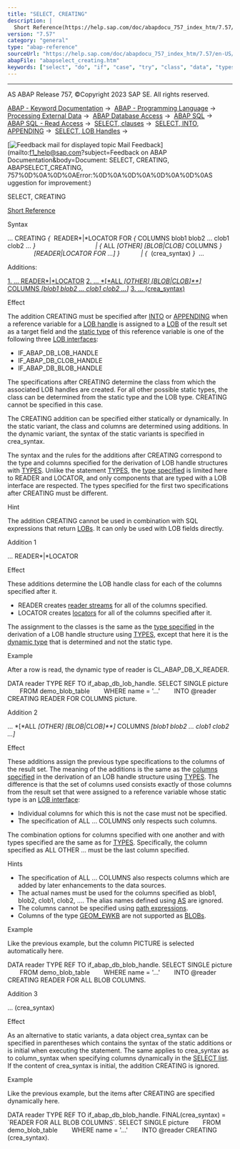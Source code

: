 ```yaml
---
title: "SELECT, CREATING"
description: |
  Short Reference(https://help.sap.com/doc/abapdocu_757_index_htm/7.57/en-US/abapselect_shortref.htm) Syntax ... CREATING   READERLOCATOR FOR  COLUMNS blob1 blob2 ... clob1 clob2 ...    ALL OTHER BLOBCLOB COLUMNS  READERLOCATOR FOR ...
version: "7.57"
category: "general"
type: "abap-reference"
sourceUrl: "https://help.sap.com/doc/abapdocu_757_index_htm/7.57/en-US/abapselect_creating.htm"
abapFile: "abapselect_creating.htm"
keywords: ["select", "do", "if", "case", "try", "class", "data", "types", "abapselect", "creating"]
---
```


* * *

AS ABAP Release 757, ©Copyright 2023 SAP SE. All rights reserved.

[ABAP - Keyword Documentation](https://help.sap.com/doc/abapdocu_757_index_htm/7.57/en-US/abenabap.htm) →  [ABAP - Programming Language](https://help.sap.com/doc/abapdocu_757_index_htm/7.57/en-US/abenabap_reference.htm) →  [Processing External Data](https://help.sap.com/doc/abapdocu_757_index_htm/7.57/en-US/abenabap_language_external_data.htm) →  [ABAP Database Access](https://help.sap.com/doc/abapdocu_757_index_htm/7.57/en-US/abendb_access.htm) →  [ABAP SQL](https://help.sap.com/doc/abapdocu_757_index_htm/7.57/en-US/abenabap_sql.htm) →  [ABAP SQL - Read Access](https://help.sap.com/doc/abapdocu_757_index_htm/7.57/en-US/abenabap_sql_reading.htm) →  [SELECT, clauses](https://help.sap.com/doc/abapdocu_757_index_htm/7.57/en-US/abenselect_clauses.htm) →  [SELECT, INTO, APPENDING](https://help.sap.com/doc/abapdocu_757_index_htm/7.57/en-US/abapinto_clause.htm) →  [SELECT, LOB Handles](https://help.sap.com/doc/abapdocu_757_index_htm/7.57/en-US/abenselect_into_lob_handles.htm) → 

 [![](Mail.gif?object=Mail.gif&sap-language=EN "Feedback mail for displayed topic") Mail Feedback](mailto:f1_help@sap.com?subject=Feedback on ABAP Documentation&body=Document: SELECT, CREATING, ABAPSELECT_CREATING, 757%0D%0A%0D%0AError:%0D%0A%0D%0A%0D%0A%0D%0AS
uggestion for improvement:)

SELECT, CREATING

[Short Reference](https://help.sap.com/doc/abapdocu_757_index_htm/7.57/en-US/abapselect_shortref.htm)

Syntax

... CREATING *{*  READER*|*LOCATOR FOR *{* COLUMNS blob1 blob2 ... clob1 clob2 ... *}*
                                 *|* *{* ALL *\[*OTHER*\]* *\[*BLOB*|*CLOB*\]* COLUMNS *}*
               *\[*READER*|*LOCATOR FOR ...*\]* *}*
           *|* *{*  (crea\_syntax) *}*  ...

Additions:

[1\. ... READER*|*LOCATOR](#!ABAP_ADDITION_1@1@)
[2\. ... *\[*ALL *\[*OTHER*\]* *\[*BLOB*|*CLOB*\]**\]* COLUMNS *\[*blob1 blob2 ... clob1 clob2 ...*\]*](#!ABAP_ADDITION_2@2@)
[3\. ... (crea\_syntax)](#!ABAP_ADDITION_3@3@)

Effect

The addition CREATING must be specified after [INTO](https://help.sap.com/doc/abapdocu_757_index_htm/7.57/en-US/abapinto_clause.htm) or [APPENDING](https://help.sap.com/doc/abapdocu_757_index_htm/7.57/en-US/abapinto_clause.htm) when a reference variable for a [LOB handle](https://help.sap.com/doc/abapdocu_757_index_htm/7.57/en-US/abenlob_handle_glosry.htm "Glossary Entry") is assigned to a [LOB](https://help.sap.com/doc/abapdocu_757_index_htm/7.57/en-US/abenlob_glosry.htm "Glossary Entry") of the result set as a target field and the [static type](https://help.sap.com/doc/abapdocu_757_index_htm/7.57/en-US/abenstatic_type_glosry.htm "Glossary Entry") of this reference variable is one of the following three [LOB interfaces](https://help.sap.com/doc/abapdocu_757_index_htm/7.57/en-US/abenlob_interfaces.htm):

-   IF\_ABAP\_DB\_LOB\_HANDLE
-   IF\_ABAP\_DB\_CLOB\_HANDLE
-   IF\_ABAP\_DB\_BLOB\_HANDLE

The specifications after CREATING determine the class from which the associated LOB handles are created. For all other possible static types, the class can be determined from the static type and the LOB type. CREATING cannot be specified in this case.

The CREATING addition can be specified either statically or dynamically. In the static variant, the class and columns are determined using additions. In the dynamic variant, the syntax of the static variants is specified in crea\_syntax.

The syntax and the rules for the additions after CREATING correspond to the type and columns specified for the derivation of LOB handle structures with [TYPES](https://help.sap.com/doc/abapdocu_757_index_htm/7.57/en-US/abaptypes_lob_handle.htm). Unlike the statement [TYPES](https://help.sap.com/doc/abapdocu_757_index_htm/7.57/en-US/abaptypes_lob_handle.htm), the [type specified](https://help.sap.com/doc/abapdocu_757_index_htm/7.57/en-US/abaptypes_lob_handle_type.htm) is limited here to READER and LOCATOR, and only components that are typed with a LOB interface are respected. The types specified for the first two specifications after CREATING must be different.

Hint

The addition CREATING cannot be used in combination with SQL expressions that return [LOBs](https://help.sap.com/doc/abapdocu_757_index_htm/7.57/en-US/abenlob_glosry.htm "Glossary Entry"). It can only be used with LOB fields directly.

Addition 1   

... READER*|*LOCATOR

Effect

These additions determine the LOB handle class for each of the columns specified after it.

-   READER creates [reader streams](https://help.sap.com/doc/abapdocu_757_index_htm/7.57/en-US/abenreader_stream_glosry.htm "Glossary Entry") for all of the columns specified.
-   LOCATOR creates [locators](https://help.sap.com/doc/abapdocu_757_index_htm/7.57/en-US/abenlocator_glosry.htm "Glossary Entry") for all of the columns specified after it.

The assignment to the classes is the same as the [type specified](https://help.sap.com/doc/abapdocu_757_index_htm/7.57/en-US/abaptypes_lob_handle_type.htm) in the derivation of a LOB handle structure using [TYPES](https://help.sap.com/doc/abapdocu_757_index_htm/7.57/en-US/abaptypes_lob_handle.htm), except that here it is the [dynamic type](https://help.sap.com/doc/abapdocu_757_index_htm/7.57/en-US/abendynamic_type_glosry.htm "Glossary Entry") that is determined and not the static type.

Example

After a row is read, the dynamic type of reader is CL\_ABAP\_DB\_X\_READER.

DATA reader TYPE REF TO if\_abap\_db\_lob\_handle.
SELECT SINGLE picture
       FROM demo\_blob\_table
       WHERE name = '...'
       INTO @reader CREATING READER FOR COLUMNS picture.

Addition 2   

... *\[*ALL *\[*OTHER*\]* *\[*BLOB*|*CLOB*\]**\]* COLUMNS *\[*blob1 blob2 ... clob1 clob2 ...*\]*

Effect

These additions assign the previous type specifications to the columns of the result set. The meaning of the additions is the same as the [columns specified](https://help.sap.com/doc/abapdocu_757_index_htm/7.57/en-US/abaptypes_lob_handle_columns.htm) in the derivation of an LOB handle structure using [TYPES](https://help.sap.com/doc/abapdocu_757_index_htm/7.57/en-US/abaptypes_lob_handle.htm). The difference is that the set of columns used consists exactly of those columns from the result set that were assigned to a reference variable whose static type is an [LOB interface](https://help.sap.com/doc/abapdocu_757_index_htm/7.57/en-US/abenlob_interfaces.htm):

-   Individual columns for which this is not the case must not be specified.
-   The specification of ALL ... COLUMNS only respects such columns.

The combination options for columns specified with one another and with types specified are the same as for [TYPES](https://help.sap.com/doc/abapdocu_757_index_htm/7.57/en-US/abaptypes_lob_handle.htm). Specifically, the column specified as ALL OTHER ... must be the last column specified.

Hints

-   The specification of ALL ... COLUMNS also respects columns which are added by later enhancements to the data sources.
-   The actual names must be used for the columns specified as blob1, blob2, clob1, clob2, .... The alias names defined using [AS](https://help.sap.com/doc/abapdocu_757_index_htm/7.57/en-US/abapselect_list.htm) are ignored.
-   The columns cannot be specified using [path expressions](https://help.sap.com/doc/abapdocu_757_index_htm/7.57/en-US/abenabap_sql_path.htm).
-   Columns of the type [GEOM\_EWKB](https://help.sap.com/doc/abapdocu_757_index_htm/7.57/en-US/abenddic_builtin_types.htm) are not supported as [BLOBs](https://help.sap.com/doc/abapdocu_757_index_htm/7.57/en-US/abenblob_glosry.htm "Glossary Entry").

Example

Like the previous example, but the column PICTURE is selected automatically here.

DATA reader TYPE REF TO if\_abap\_db\_blob\_handle.
SELECT SINGLE picture
       FROM demo\_blob\_table
       WHERE name = '...'
       INTO @reader CREATING READER FOR ALL BLOB COLUMNS.

Addition 3   

... (crea\_syntax)

Effect

As an alternative to static variants, a data object crea\_syntax can be specified in parentheses which contains the syntax of the static additions or is initial when executing the statement. The same applies to crea\_syntax as to column\_syntax when specifying columns dynamically in the [SELECT list](https://help.sap.com/doc/abapdocu_757_index_htm/7.57/en-US/abapselect_list.htm). If the content of crea\_syntax is initial, the addition CREATING is ignored.

Example

Like the previous example, but the items after CREATING are specified dynamically here.

DATA reader TYPE REF TO if\_abap\_db\_blob\_handle.
FINAL(crea\_syntax) = \`READER FOR ALL BLOB COLUMNS\`.
SELECT SINGLE picture
       FROM demo\_blob\_table
       WHERE name = '...'
       INTO @reader CREATING (crea\_syntax).